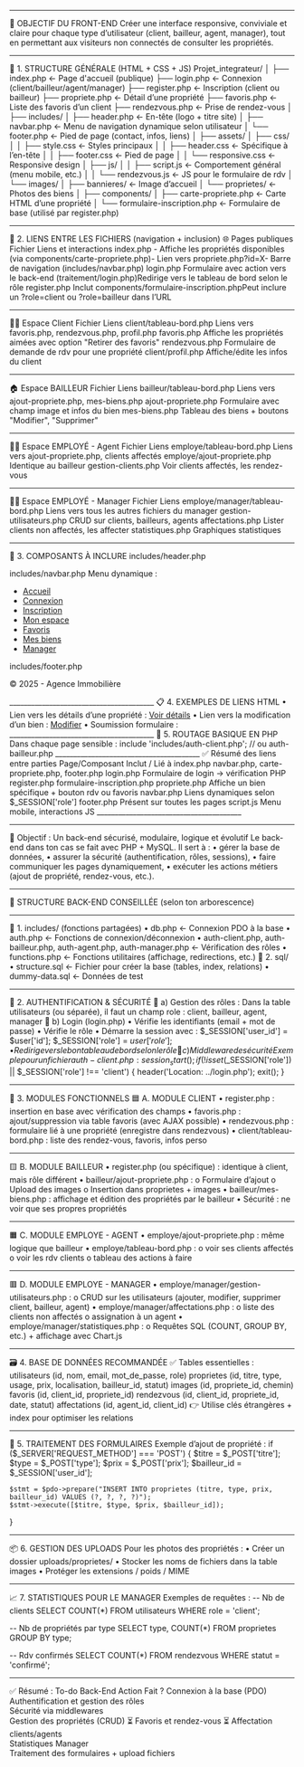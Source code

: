 



________________________________________
🎯 OBJECTIF DU FRONT-END
Créer une interface responsive, conviviale et claire pour chaque type d’utilisateur (client, bailleur, agent, manager), tout en permettant aux visiteurs non connectés de consulter les propriétés.
________________________________________
🧱 1. STRUCTURE GÉNÉRALE (HTML + CSS + JS)
Projet_integrateur/
│
├── index.php               ← Page d'accueil (publique)
├── login.php               ← Connexion (client/bailleur/agent/manager)
├── register.php            ← Inscription (client ou bailleur)
├── propriete.php           ← Détail d’une propriété
├── favoris.php             ← Liste des favoris d’un client
├── rendezvous.php          ← Prise de rendez-vous
│
├── includes/
│   ├── header.php          ← En-tête (logo + titre site)
│   ├── navbar.php          ← Menu de navigation dynamique selon utilisateur
│   └── footer.php          ← Pied de page (contact, infos, liens)
│
├── assets/
│   ├── css/
│   │   ├── style.css       ← Styles principaux
│   │   ├── header.css      ← Spécifique à l’en-tête
│   │   ├── footer.css      ← Pied de page
│   │   └── responsive.css  ← Responsive design
│   ├── js/
│   │   ├── script.js       ← Comportement général (menu mobile, etc.)
│   │   └── rendezvous.js   ← JS pour le formulaire de rdv
│   └── images/
│       ├── bannieres/      ← Image d’accueil
│       └── proprietes/     ← Photos des biens
│
├── components/
│   ├── carte-propriete.php     ← Carte HTML d’une propriété
│   └── formulaire-inscription.php ← Formulaire de base (utilisé par register.php)
________________________________________
🔗 2. LIENS ENTRE LES FICHIERS (navigation + inclusion)
🌐 Pages publiques
Fichier	Liens et interactions
index.php	- Affiche les propriétés disponibles (via components/carte-propriete.php)- Lien vers propriete.php?id=X- Barre de navigation (includes/navbar.php)
login.php	Formulaire avec action vers le back-end (traitement/login.php)Redirige vers le tableau de bord selon le rôle
register.php	Inclut components/formulaire-inscription.phpPeut inclure un ?role=client ou ?role=bailleur dans l’URL
________________________________________
🧑‍💼 Espace Client
Fichier	Liens
client/tableau-bord.php	Liens vers favoris.php, rendezvous.php, profil.php
favoris.php	Affiche les propriétés aimées avec option "Retirer des favoris"
rendezvous.php	Formulaire de demande de rdv pour une propriété
client/profil.php	Affiche/édite les infos du client
________________________________________
🏠 Espace BAILLEUR
Fichier	Liens
bailleur/tableau-bord.php	Liens vers ajout-propriete.php, mes-biens.php
ajout-propriete.php	Formulaire avec champ image et infos du bien
mes-biens.php	Tableau des biens + boutons "Modifier", "Supprimer"
________________________________________
🧑‍💼 Espace EMPLOYÉ - Agent
Fichier	Liens
employe/tableau-bord.php	Liens vers ajout-propriete.php, clients affectés
employe/ajout-propriete.php	Identique au bailleur
gestion-clients.php	Voir clients affectés, les rendez-vous
________________________________________
👨‍💼 Espace EMPLOYÉ - Manager
Fichier	Liens
employe/manager/tableau-bord.php	Liens vers tous les autres fichiers du manager
gestion-utilisateurs.php	CRUD sur clients, bailleurs, agents
affectations.php	Lister clients non affectés, les affecter
statistiques.php	Graphiques statistiques
________________________________________
🧩 3. COMPOSANTS À INCLURE
includes/header.php
<!DOCTYPE html>
<html lang="fr">
<head>
  <meta charset="UTF-8">
  <title>Agence Immobilière</title>
  <link rel="stylesheet" href="assets/css/style.css">
  <link rel="stylesheet" href="assets/css/responsive.css">
</head>
<body>
  <?php include 'navbar.php'; ?>
includes/navbar.php
Menu dynamique :
<nav>
  <ul>
    <li><a href="index.php">Accueil</a></li>
    <?php if (!isset($_SESSION['role'])): ?>
      <li><a href="login.php">Connexion</a></li>
      <li><a href="register.php">Inscription</a></li>
    <?php elseif ($_SESSION['role'] === 'client'): ?>
      <li><a href="/client/tableau-bord.php">Mon espace</a></li>
      <li><a href="favoris.php">Favoris</a></li>
    <?php elseif ($_SESSION['role'] === 'bailleur'): ?>
      <li><a href="/bailleur/mes-biens.php">Mes biens</a></li>
    <?php elseif ($_SESSION['role'] === 'manager'): ?>
      <li><a href="/employe/manager/tableau-bord.php">Manager</a></li>
    <?php endif; ?>
  </ul>
</nav>
includes/footer.php
<footer>
  <p>&copy; 2025 - Agence Immobilière</p>
</footer>
</body>
</html>
________________________________________
📋 4. EXEMPLES DE LIENS HTML
•	Lien vers les détails d’une propriété :
<a href="propriete.php?id=12">Voir détails</a>
•	Lien vers la modification d’un bien :
<a href="bailleur/modifier-propriete.php?id=12">Modifier</a>
•	Soumission formulaire :
<form action="traitement/ajout-propriete.php" method="POST" enctype="multipart/form-data">
________________________________________
📜 5. ROUTAGE BASIQUE EN PHP
Dans chaque page sensible :
include 'includes/auth-client.php'; // ou auth-bailleur.php
________________________________________
✅ Résumé des liens entre parties
Page/Composant	Inclut / Lié à
index.php	navbar.php, carte-propriete.php, footer.php
login.php	Formulaire de login → vérification PHP
register.php	formulaire-inscription.php
propriete.php	Affiche un bien spécifique + bouton rdv ou favoris
navbar.php	Liens dynamiques selon $_SESSION['role']
footer.php	Présent sur toutes les pages
script.js	Menu mobile, interactions JS
________________________________________



________________________________________
🎯 Objectif : Un back-end sécurisé, modulaire, logique et évolutif
Le back-end dans ton cas se fait avec PHP + MySQL. Il sert à :
•	gérer la base de données,
•	assurer la sécurité (authentification, rôles, sessions),
•	faire communiquer les pages dynamiquement,
•	exécuter les actions métiers (ajout de propriété, rendez-vous, etc.).
________________________________________
📁 STRUCTURE BACK-END CONSEILLÉE (selon ton arborescence)
________________________________________
🔧 1. includes/ (fonctions partagées)
•	db.php ← Connexion PDO à la base
•	auth.php ← Fonctions de connexion/déconnexion
•	auth-client.php, auth-bailleur.php, auth-agent.php, auth-manager.php ← Vérification des rôles
•	functions.php ← Fonctions utilitaires (affichage, redirections, etc.)
🔧 2. sql/
•	structure.sql ← Fichier pour créer la base (tables, index, relations)
•	dummy-data.sql ← Données de test
________________________________________
🔐 2. AUTHENTIFICATION & SÉCURITÉ
🔸 a) Gestion des rôles :
Dans la table utilisateurs (ou séparée), il faut un champ role : client, bailleur, agent, manager
🔸 b) Login (login.php)
•	Vérifie les identifiants (email + mot de passe)
•	Vérifie le rôle
•	Démarre la session avec :
$_SESSION['user_id'] = $user['id'];
$_SESSION['role'] = $user['role'];
•	Redirige vers le bon tableau de bord selon le rôle
🔸 c) Middleware de sécurité
Exemple pour un fichier auth-client.php :
session_start();
if (!isset($_SESSION['role']) || $_SESSION['role'] !== 'client') {
  header('Location: ../login.php');
  exit();
}
________________________________________
🧩 3. MODULES FONCTIONNELS
🟦 A. MODULE CLIENT
•	register.php : insertion en base avec vérification des champs
•	favoris.php : ajout/suppression via table favoris (avec AJAX possible)
•	rendezvous.php : formulaire lié à une propriété (enregistre dans rendezvous)
•	client/tableau-bord.php : liste des rendez-vous, favoris, infos perso
________________________________________
🟨 B. MODULE BAILLEUR
•	register.php (ou spécifique) : identique à client, mais rôle différent
•	bailleur/ajout-propriete.php :
o	Formulaire d’ajout
o	Upload des images
o	Insertion dans proprietes + images
•	bailleur/mes-biens.php : affichage et édition des propriétés par le bailleur
•	Sécurité : ne voir que ses propres propriétés
________________________________________
🟧 C. MODULE EMPLOYE - AGENT
•	employe/ajout-propriete.php : même logique que bailleur
•	employe/tableau-bord.php :
o	voir ses clients affectés
o	voir les rdv clients
o	tableau des actions à faire
________________________________________
🟥 D. MODULE EMPLOYE - MANAGER
•	employe/manager/gestion-utilisateurs.php :
o	CRUD sur les utilisateurs (ajouter, modifier, supprimer client, bailleur, agent)
•	employe/manager/affectations.php :
o	liste des clients non affectés
o	assignation à un agent
•	employe/manager/statistiques.php :
o	Requêtes SQL (COUNT, GROUP BY, etc.) + affichage avec Chart.js
________________________________________
🗃 4. BASE DE DONNÉES RECOMMANDÉE
✅ Tables essentielles :
utilisateurs (id, nom, email, mot_de_passe, role)
proprietes (id, titre, type, usage, prix, localisation, bailleur_id, statut)
images (id, propriete_id, chemin)
favoris (id, client_id, propriete_id)
rendezvous (id, client_id, propriete_id, date, statut)
affectations (id, agent_id, client_id)
👉 Utilise clés étrangères + index pour optimiser les relations
________________________________________
📨 5. TRAITEMENT DES FORMULAIRES
Exemple d’ajout de propriété :
if ($_SERVER['REQUEST_METHOD'] === 'POST') {
    $titre = $_POST['titre'];
    $type = $_POST['type'];
    $prix = $_POST['prix'];
    $bailleur_id = $_SESSION['user_id'];

    $stmt = $pdo->prepare("INSERT INTO proprietes (titre, type, prix, bailleur_id) VALUES (?, ?, ?, ?)");
    $stmt->execute([$titre, $type, $prix, $bailleur_id]);
}
________________________________________
📦 6. GESTION DES UPLOADS
Pour les photos des propriétés :
•	Créer un dossier uploads/proprietes/
•	Stocker les noms de fichiers dans la table images
•	Protéger les extensions / poids / MIME
________________________________________
📈 7. STATISTIQUES POUR LE MANAGER
Exemples de requêtes :
-- Nb de clients
SELECT COUNT(*) FROM utilisateurs WHERE role = 'client';

-- Nb de propriétés par type
SELECT type, COUNT(*) FROM proprietes GROUP BY type;

-- Rdv confirmés
SELECT COUNT(*) FROM rendezvous WHERE statut = 'confirmé';
________________________________________
✅ Résumé : To-do Back-End
Action	Fait ?
Connexion à la base (PDO)	
Authentification et gestion des rôles	
Sécurité via middlewares	
Gestion des propriétés (CRUD)	⏳
Favoris et rendez-vous	⏳
Affectation clients/agents	
Statistiques Manager	
Traitement des formulaires + upload fichiers	


